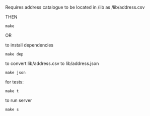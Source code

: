 Requires address catalogue to be located in /lib as /lib/address.csv

THEN

```
make
```

OR

to install dependencies
```
make dep
```

to convert lib/address.csv to lib/address.json
```
make json
```

for tests:
```
make t
```

to run server
```
make s
```
